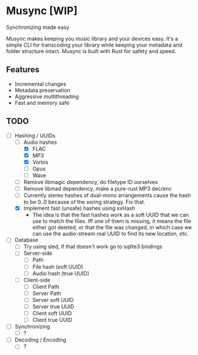 # Musync \[WIP\]

Synchronizing made easy

Musync makes keeping you music library and your devices easy. It's a simple CLI
for transcoding your library while keeping your metadata and folder structure
intact. Musync is built with Rust for safety and speed.

## Features

* Incremental changes
* Metadata preservation
* Aggressive multithreading
* Fast and memory safe

## TODO
- [ ] Hashing / UUIDs
  - [ ] Audio hashes
    - [X] FLAC
    - [X] MP3
    - [X] Vorbis
    - [ ] Opus
    - [ ] Wave
  - [ ] Remove libmagic dependency, do filetype ID ourselves
  - [ ] Remove libmad dependency, make a pure-rust MP3 dec/enc
  - [ ] Currently stereo hashes of dual-mono arrangements cause the hash to be 0..0 because of the xoring strategy. Fix that.
  - [X] Implement fast (unsafe) hashes using xxHash
    * The idea is that the fast hashes work as a soft UUID that we can use to match the files. Iff one of them is missing, it means the file either got deleted, or that the file was changed, in which case we can use the audio-stream real UUID to find its new location, etc.
- [ ] Database
  - [ ] Try using sled, if that doesn't work go to sqlite3 bindings
  - [ ] Server-side
    - [ ] Path
    - [ ] File hash (soft UUID)
    - [ ] Audio hash (true UUID)
  - [ ] Client-side
    - [ ] Client Path
    - [ ] Server Path
    - [ ] Server soft UUID
    - [ ] Server true UUID
    - [ ] Client soft UUID
    - [ ] Client true UUID
- [ ] Synchronizing
    - [ ] ?
- [ ] Decoding / Encoding
    - [ ] ?
